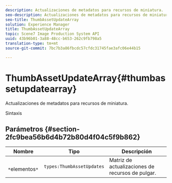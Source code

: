 ```yaml
---
description: Actualizaciones de metadatos para recursos de miniatura.
seo-description: Actualizaciones de metadatos para recursos de miniatura.
seo-title: ThumbAssetUpdateArray
solution: Experience Manager
title: ThumbAssetUpdateArray
topic: Scene7 Image Production System API
uuid: 43b96b01-3a88-48cc-b653-262c9fb798a5
translation-type: tm+mt
source-git-commit: 7bc7b3a86fbcdc57cfdc31745fae3afc06e44b15

---
```



# ThumbAssetUpdateArray{#thumbassetupdatearray}

Actualizaciones de metadatos para recursos de miniatura.

Sintaxis

## Parámetros {#section-2fc9bea56b6d4b72b80d4f04c5f9b862}

| Nombre | Tipo | Descripción |
|---|---|---|
| ` *`elementos`*` | `types:ThumbAssetUpdates` | Matriz de actualizaciones de recursos de pulgar. |

